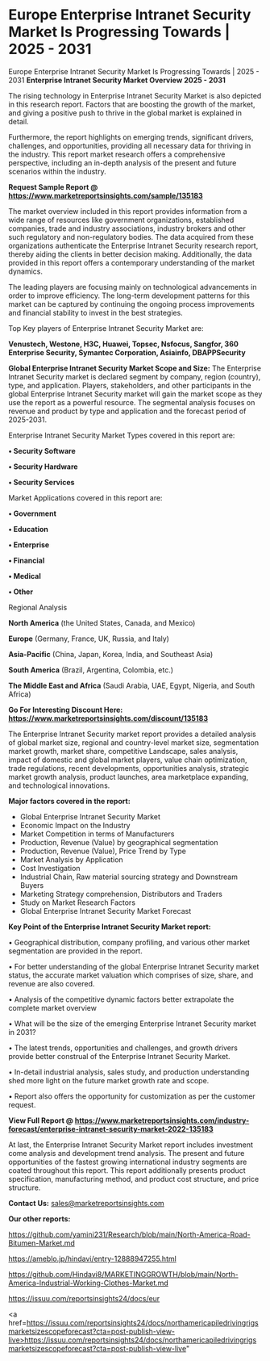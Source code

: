 # Europe Enterprise Intranet Security Market Is Progressing Towards | 2025 - 2031
Europe Enterprise Intranet Security Market Is Progressing Towards | 2025 - 2031
<Strong> Enterprise Intranet Security Market Overview 2025 - 2031</strong>

The rising technology in Enterprise Intranet Security Market is also depicted in this research report. Factors that are boosting the growth of the market, and giving a positive push to thrive in the global market is explained in detail.

Furthermore, the report highlights on emerging trends, significant drivers, challenges, and opportunities, providing all necessary data for thriving in the industry. This report market research offers a comprehensive perspective, including an in-depth analysis of the present and future scenarios within the industry.

<strong>Request Sample Report @ <a href=https://www.marketreportsinsights.com/sample/135183>https://www.marketreportsinsights.com/sample/135183</a></strong>

The market overview included in this report provides information from a wide range of resources like government organizations, established companies, trade and industry associations, industry brokers and other such regulatory and non-regulatory bodies. The data acquired from these organizations authenticate the Enterprise Intranet Security research report, thereby aiding the clients in better decision making. Additionally, the data provided in this report offers a contemporary understanding of the market dynamics.

The leading players are focusing mainly on technological advancements in order to improve efficiency. The long-term development patterns for this market can be captured by continuing the ongoing process improvements and financial stability to invest in the best strategies.

Top Key players of Enterprise Intranet Security Market are:

<strong>Venustech, Westone, H3C, Huawei, Topsec, Nsfocus, Sangfor, 360 Enterprise Security, Symantec Corporation, Asiainfo, DBAPPSecurity</strong>

<strong><b>Global Enterprise Intranet Security Market Scope and Size:</b></strong>
The Enterprise Intranet Security market is declared segment by company, region (country), type, and application. Players, stakeholders, and other participants in the global Enterprise Intranet Security market will gain the market scope as they use the report as a powerful resource. The segmental analysis focuses on revenue and product by type and application and the forecast period of 2025-2031.

Enterprise Intranet Security Market Types covered in this report are:

<strong>• Security Software

• Security Hardware

• Security Services</strong>

Market Applications covered in this report are:

<strong>• Government

• Education

• Enterprise

• Financial

• Medical

• Other</strong> 

Regional Analysis

<strong>North America</strong> (the United States, Canada, and Mexico)

<strong>Europe</strong> (Germany, France, UK, Russia, and Italy)

<strong>Asia-Pacific</strong> (China, Japan, Korea, India, and Southeast Asia)

<strong>South America</strong> (Brazil, Argentina, Colombia, etc.)

<strong>The Middle East and Africa</strong> (Saudi Arabia, UAE, Egypt, Nigeria, and South Africa)

<strong>Go For Interesting Discount Here: <a href=https://www.marketreportsinsights.com/discount/135183>https://www.marketreportsinsights.com/discount/135183</a></strong>

The Enterprise Intranet Security market report provides a detailed analysis of global market size, regional and country-level market size, segmentation market growth, market share, competitive Landscape, sales analysis, impact of domestic and global market players, value chain optimization, trade regulations, recent developments, opportunities analysis, strategic market growth analysis, product launches, area marketplace expanding, and technological innovations.

<strong><b>Major factors covered in the report:</b></strong>
<ul>
  <li>Global Enterprise Intranet Security Market </li>
  <li>Economic Impact on the Industry</li>
  <li>Market Competition in terms of Manufacturers</li>
  <li>Production, Revenue (Value) by geographical segmentation</li>
  <li>Production, Revenue (Value), Price Trend by Type</li>
  <li>Market Analysis by Application</li>
  <li>Cost Investigation</li>
  <li>Industrial Chain, Raw material sourcing strategy and Downstream Buyers</li>
  <li>Marketing Strategy comprehension, Distributors and Traders</li>
  <li>Study on Market Research Factors</li>
  <li>Global Enterprise Intranet Security Market Forecast</li>
</ul>

<strong><b>Key Point of the Enterprise Intranet Security Market report:</b></strong>

• Geographical distribution, company profiling, and various other market segmentation are provided in the report.

• For better understanding of the global Enterprise Intranet Security market status, the accurate market valuation which comprises of size, share, and revenue are also covered.

• Analysis of the competitive dynamic factors better extrapolate the complete market overview

• What will be the size of the emerging Enterprise Intranet Security market in 2031?

• The latest trends, opportunities and challenges, and growth drivers provide better construal of the Enterprise Intranet Security Market.

• In-detail industrial analysis, sales study, and production understanding shed more light on the future market growth rate and scope.

• Report also offers the opportunity for customization as per the customer request.

<strong><b>View Full Report @ <a href=https://www.marketreportsinsights.com/industry-forecast/enterprise-intranet-security-market-2022-135183>https://www.marketreportsinsights.com/industry-forecast/enterprise-intranet-security-market-2022-135183</a></b></strong>


At last, the Enterprise Intranet Security Market report includes investment come analysis and development trend analysis. The present and future opportunities of the fastest growing international industry segments are coated throughout this report. This report additionally presents product specification, manufacturing method, and product cost structure, and price structure.

<strong>Contact Us:</strong>
sales@marketreportsinsights.com

<strong>Our other reports:</strong>

<a href=https://github.com/yamini231/Research/blob/main/North-America-Road-Bitumen-Market.md>https://github.com/yamini231/Research/blob/main/North-America-Road-Bitumen-Market.md</a>

<a href=https://ameblo.jp/hindavi/entry-12888947255.html>https://ameblo.jp/hindavi/entry-12888947255.html</a>

<a href=https://github.com/Hindavi8/MARKETINGGROWTH/blob/main/North-America-Industrial-Working-Clothes-Market.md>https://github.com/Hindavi8/MARKETINGGROWTH/blob/main/North-America-Industrial-Working-Clothes-Market.md</a>

<a href=https://issuu.com/reportsinsights24/docs/eur>https://issuu.com/reportsinsights24/docs/eur</a>

<a href=https://issuu.com/reportsinsights24/docs/northamericapiledrivingrigsmarketsizescopeforecast?cta=post-publish-view-live>https://issuu.com/reportsinsights24/docs/northamericapiledrivingrigsmarketsizescopeforecast?cta=post-publish-view-live</a>"
